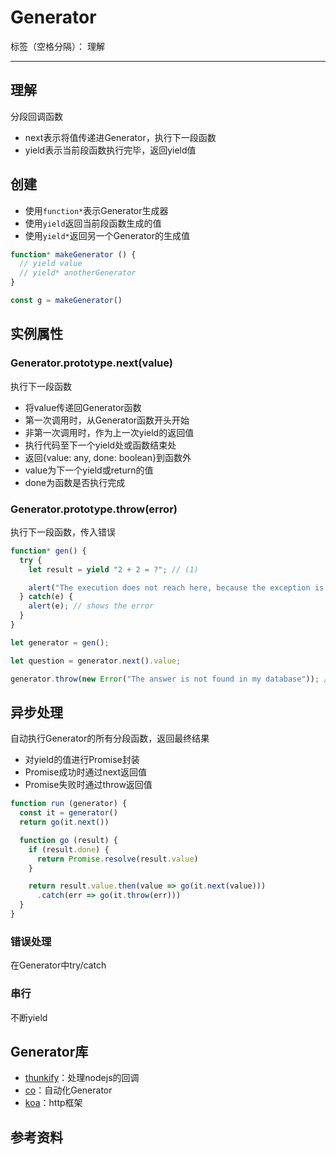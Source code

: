 # Generator

标签（空格分隔）： 理解

---

## 理解

分段回调函数

* next表示将值传递进Generator，执行下一段函数
* yield表示当前段函数执行完毕，返回yield值

## 创建

* 使用`function*`表示Generator生成器
* 使用`yield`返回当前段函数生成的值
* 使用`yield*`返回另一个Generator的生成值

```javascript
function* makeGenerator () {
  // yield value
  // yield* anotherGenerator
}

const g = makeGenerator()
```

## 实例属性

### Generator.prototype.next(value)

执行下一段函数

* 将value传递回Generator函数
 * 第一次调用时，从Generator函数开头开始
 * 非第一次调用时，作为上一次yield的返回值
* 执行代码至下一个yield处或函数结束处
* 返回{value: any, done: boolean}到函数外
 * value为下一个yield或return的值
 * done为函数是否执行完成

### Generator.prototype.throw(error)

执行下一段函数，传入错误

```javascript
function* gen() {
  try {
    let result = yield "2 + 2 = ?"; // (1)

    alert("The execution does not reach here, because the exception is thrown above");
  } catch(e) {
    alert(e); // shows the error
  }
}

let generator = gen();

let question = generator.next().value;

generator.throw(new Error("The answer is not found in my database")); // (2)
```

## 异步处理

自动执行Generator的所有分段函数，返回最终结果

* 对yield的值进行Promise封装
* Promise成功时通过next返回值
* Promise失败时通过throw返回值

```javascript
function run (generator) {
  const it = generator()
  return go(it.next())

  function go (result) {
    if (result.done) {
      return Promise.resolve(result.value)
    }

    return result.value.then(value => go(it.next(value)))
      .catch(err => go(it.throw(err)))
  }
}
```

### 错误处理

在Generator中try/catch

### 串行

不断yield

## Generator库

* [thunkify](https://github.com/tj/node-thunkify)：处理nodejs的回调
* [co](https://github.com/tj/co)：自动化Generator
* [koa](https://github.com/koajs/koa)：http框架

## 参考资料
